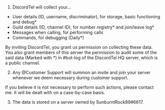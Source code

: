 1. DiscordTel will collect your...

- User details (ID, username, discriminator), for storage, basic functioning and debug\*
- Guild details (ID, channel ID), for number registry\* and join/leave log\*
- Messages when calling, for performing calls
- Commands, for debugging (Daily\*)

By inviting DiscordTel, you grant us permission on collecting these data. You also grant members of this server the permission to audit some of the said data (Marked with \*) in #bot-log of the DiscordTel HQ server, which is a public channel.

2. Any @Customer Support will summon an invite and join your server whenever we deem necessary during customer support.

If you believe it is not necessary to perform such actions, please contact me. It will be dealt with on a case-by-case basis.

3. The data is stored on a server owned by SunburntRock89#6617.
